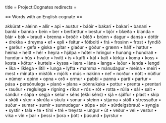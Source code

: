 title = Project:Cognates
redirects =
>>>>

== Words with an English cognate ==

akkúrat •
aleinn •
allir •
api •
austur •
báðir •
bakarí •
bakarí •
banani •
banki •
banna •
bein •
ber •
berfættur •
bestur •
bjór •
blæða •
blanda •
blár •
bók •
brauð •
brenna •
bróðir •
blóð •
brúnn •
dagur •
dansa •
dóttir •
drekka •
dreyma •
ef •
epli •
feitur •
fótbolti •
frá •
frosinn •
frost •
fyndið •
garður •
gefa •
giska •
gítar •
glaður •
góður •
grænn •
hálf •
hattur •
heima •
heitt •
hér •
heyra •
hjálpa •
hótel •
hringur •
hunang •
hundrað •
hundur •
hús •
hvalur •
hvítt •
ís •
kaffi •
kál •
kalt •
kirkja •
koma •
koss •
kosta •
köttur •
kurteis •
kyssa •
læra •
lána •
langa •
leður •
lenda •
lengd •
líka •
líklega •
lítill •
lunga •
lyfta •
mamma •
mánudagur •
meina •
meiri •
mest •
mínúta •
mistök •
mjólk •
mús •
nakinn •
nef •
norður •
nótt •
núðlur •
númer •
opinn •
opna •
orð •
ormur •
pabbi •
panna •
partí •
partur •
pása •
persónulega •
píanó •
plana •
pönnukaka •
pottur •
prenta •
prentari •
rauður •
reglulega •
rigning •
ríkur •
rós •
rót •
rotta •
rúlla •
sál •
salt •
sandur •
sápa •
segja •
selur •
séns (ekki séns) •
sjá •
sjálfur •
plast •
skip •
skóli •
skór •
skrúfa •
skulu •
sonur •
steinn •
stjarna •
stóll •
stressaður •
suður •
sumar •
sumir •
sunnudagur •
súpa •
súr •
súrdeigsbrauð •
syngja •
systir •
tala •
te •
tími •
tré •
treysta •
ungur •
út •
veður •
vel •
vestur •
vika •
vín •
þar •
þessi •
þora •
þótt •
þúsund •
þyrstur •